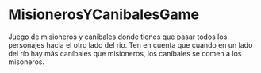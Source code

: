 # MisionerosYCanibalesGame
Juego de misioneros y canibales  donde tienes que pasar todos los personajes hacia el otro lado del rio.
Ten en cuenta que cuando en un lado del río hay más caníbales que misioneros, 
los caníbales se comen a los misoneros.
